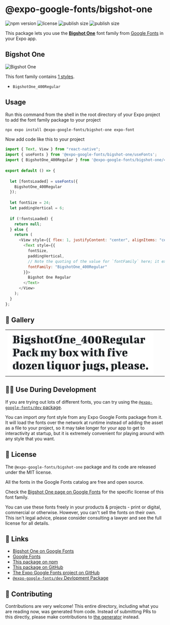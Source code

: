 # @expo-google-fonts/bigshot-one

![npm version](https://flat.badgen.net/npm/v/@expo-google-fonts/bigshot-one)
![license](https://flat.badgen.net/github/license/expo/google-fonts)
![publish size](https://flat.badgen.net/packagephobia/install/@expo-google-fonts/bigshot-one)
![publish size](https://flat.badgen.net/packagephobia/publish/@expo-google-fonts/bigshot-one)

This package lets you use the [**Bigshot One**](https://fonts.google.com/specimen/Bigshot+One) font family from [Google Fonts](https://fonts.google.com/) in your Expo app.

## Bigshot One

![Bigshot One](./font-family.png)

This font family contains [1 styles](#-gallery).

- `BigshotOne_400Regular`

## Usage

Run this command from the shell in the root directory of your Expo project to add the font family package to your project

```sh
npx expo install @expo-google-fonts/bigshot-one expo-font
```

Now add code like this to your project

```js
import { Text, View } from "react-native";
import { useFonts } from '@expo-google-fonts/bigshot-one/useFonts';
import { BigshotOne_400Regular } from '@expo-google-fonts/bigshot-one/400Regular';

export default () => {

  let [fontsLoaded] = useFonts({
    BigshotOne_400Regular
  });

  let fontSize = 24;
  let paddingVertical = 6;

  if (!fontsLoaded) {
    return null;
  } else {
    return (
      <View style={{ flex: 1, justifyContent: "center", alignItems: "center" }}>
        <Text style={{
          fontSize,
          paddingVertical,
          // Note the quoting of the value for `fontFamily` here; it expects a string!
          fontFamily: "BigshotOne_400Regular"
        }}>
          Bigshot One Regular
        </Text>
      </View>
    );
  }
};
```

## 🔡 Gallery


||||
|-|-|-|
|![BigshotOne_400Regular](./400Regular/BigshotOne_400Regular.ttf.png)||||


## 👩‍💻 Use During Development

If you are trying out lots of different fonts, you can try using the [`@expo-google-fonts/dev` package](https://github.com/expo/google-fonts/tree/master/font-packages/dev#readme).

You can import _any_ font style from any Expo Google Fonts package from it. It will load the fonts over the network at runtime instead of adding the asset as a file to your project, so it may take longer for your app to get to interactivity at startup, but it is extremely convenient for playing around with any style that you want.


## 📖 License

The `@expo-google-fonts/bigshot-one` package and its code are released under the MIT license.

All the fonts in the Google Fonts catalog are free and open source.

Check the [Bigshot One page on Google Fonts](https://fonts.google.com/specimen/Bigshot+One) for the specific license of this font family.

You can use these fonts freely in your products & projects - print or digital, commercial or otherwise. However, you can't sell the fonts on their own. This isn't legal advice, please consider consulting a lawyer and see the full license for all details.

## 🔗 Links

- [Bigshot One on Google Fonts](https://fonts.google.com/specimen/Bigshot+One)
- [Google Fonts](https://fonts.google.com/)
- [This package on npm](https://www.npmjs.com/package/@expo-google-fonts/bigshot-one)
- [This package on GitHub](https://github.com/expo/google-fonts/tree/master/font-packages/bigshot-one)
- [The Expo Google Fonts project on GitHub](https://github.com/expo/google-fonts)
- [`@expo-google-fonts/dev` Devlopment Package](https://github.com/expo/google-fonts/tree/master/font-packages/dev)

## 🤝 Contributing

Contributions are very welcome! This entire directory, including what you are reading now, was generated from code. Instead of submitting PRs to this directly, please make contributions to [the generator](https://github.com/expo/google-fonts/tree/master/packages/generator) instead.

